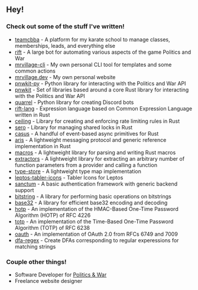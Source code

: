 ## Hey!

### Check out some of the stuff I've written!

- [teamcbba](https://teamcbba.v19.io) - A platform for my karate school to manage classes, memberships, leads, and everything else
- [rift](https://github.com/mrvillage/rift) - A large bot for automating various aspects of the game Politics and War
- [mrvillage-cli](https://github.com/mrvillage/mrvillage-cli) - My own personal CLI tool for templates and some common actions
- [mrvillage.dev](https://github.com/mrvillage/mrvillage.dev) - My own personal website
- [pnwkit-py](https://github.com/mrvillage/pnwkit-py) - Python library for interacting with the Politics and War API
- [pnwkit](https://github.com/mrvillage/pnwkit) - Set of libraries based around a core Rust library for interacting with the Politics and War API
- [quarrel](https://github.com/mrvillage/quarrel) - Python library for creating Discord bots
- [rift-lang](https://github.com/mrvillage/rift-lang) - Expression language based on Common Expression Language written in Rust
- [ceiling](https://github.com/mrvillage/ceiling) - Library for creating and enforcing rate limiting rules in Rust
- [sero](https://github.com/mrvillage/sero) - Library for managing shared locks in Rust
- [casus](https://github.com/mrvillage/casus) - A handful of event-based async primitives for Rust
- [aris](https://github.com/mrvillage/aris) - A lightweight messaging protocol and generic reference implementation in Rust
- [macros](https://github.com/mrvillage/macros) - A lightweight library for parsing and writing Rust macros
- [extractors](https://github.com/mrvillage/extractors) - A lightweight library for extracting an arbitrary number of function parameters from a provider and calling a function
- [type-store](https://github.com/mrvillage/type-store) - A lightweight type map implementation
- [leptos-tabler-icons](https://github.com/mrvillage/leptos-tabler-icons) - Tabler Icons for Leptos
- [sanctum](https://github.com/mrvillage/sanctum) - A basic authentication framework with generic backend support
- [bitstring](https://github.com/v19-io/bitstring) - A library for performing basic operations on bitstrings
- [base32](https://github.com/v19-io/base32) - A library for efficient base32 encoding and decoding
- [hotp](https://github.com/v19-io/hotp) - An implementation of the HMAC-Based One-Time Password Algorithm (HOTP) of RFC 4226
- [totp](https://github.com/v19-io/totp) - An implementation of the Time-Based One-Time Password Algorithm (TOTP) of RFC 6238
- [oauth](https://github.com/v19-io/oauth) - An implementation of OAuth 2.0 from RFCs 6749 and 7009
- [dfa-regex](https://github.com/mrvillage/dfa-regex) - Create DFAs corresponding to regular experessions for matching strings

### Couple other things!

- Software Developer for [Politics & War](https://politicsandwar.com)
- Freelance website designer
